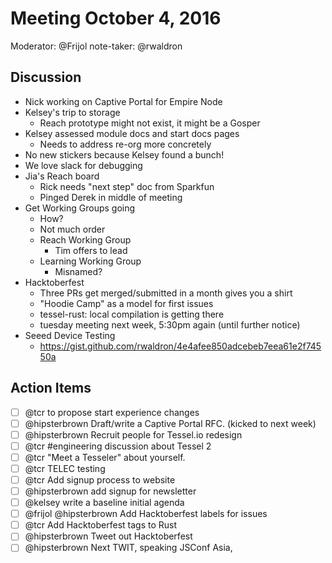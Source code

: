 # Meeting October 4, 2016

Moderator: @Frijol 
note-taker: @rwaldron


## Discussion

- Nick working on Captive Portal for Empire Node
- Kelsey's trip to storage
  - Reach prototype might not exist, it might be a Gosper
- Kelsey assessed module docs and start docs pages
  - Needs to address re-org more concretely
- No new stickers because Kelsey found a bunch!
- We love slack for debugging
- Jia's Reach board
  - Rick needs "next step" doc from Sparkfun
  - Pinged Derek in middle of meeting
- Get Working Groups going
  - How?
  - Not much order
  - Reach Working Group
    - Tim offers to lead
  - Learning Working Group
    - Misnamed?
- Hacktoberfest
  - Three PRs get merged/submitted in a month gives you a shirt
  - "Hoodie Camp" as a model for first issues
  - tessel-rust: local compilation is getting there
  - tuesday meeting next week, 5:30pm again (until further notice)
- Seeed Device Testing
  - https://gist.github.com/rwaldron/4e4afee850adcebeb7eea61e2f74550a

  
## Action Items

- [ ] @tcr to propose start experience changes
- [ ] @hipsterbrown Draft/write a Captive Portal RFC. (kicked to next week)
- [ ] @hipsterbrown Recruit people for Tessel.io redesign
- [ ] @tcr #engineering discussion about Tessel 2
- [ ] @tcr "Meet a Tesseler" about yourself.
- [ ] @tcr TELEC testing
- [ ] @tcr Add signup process to website
- [ ] @hipsterbrown add signup for newsletter
- [ ] @kelsey write a baseline initial agenda
- [ ] @frijol @hipsterbrown Add Hacktoberfest labels for issues
- [ ] @tcr Add Hacktoberfest tags to Rust
- [ ] @hipsterbrown Tweet out Hacktoberfest
- [ ] @hipsterbrown Next TWIT, speaking JSConf Asia,
